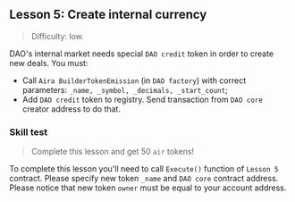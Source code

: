 ## Lesson 5: Create internal currency

> Difficulty: low.

DAO's internal market needs special `DAO credit` token in order to create new deals. You must:

- Call `Aira BuilderTokenEmission` (in `DAO factory`) with correct parameters: `_name, _symbol, _decimals, _start_count`;
- Add `DAO credit` token to registry. Send transaction from `DAO core` creator address to do that.

### Skill test 

> Complete this lesson and get 50 `air` tokens! 

To complete this lesson you'll need to call `Execute()` function of `Lesson 5` contract. Please specify new token `_name` and `DAO core` contract address. Please notice that new token `owner` must be equal to your account address.

